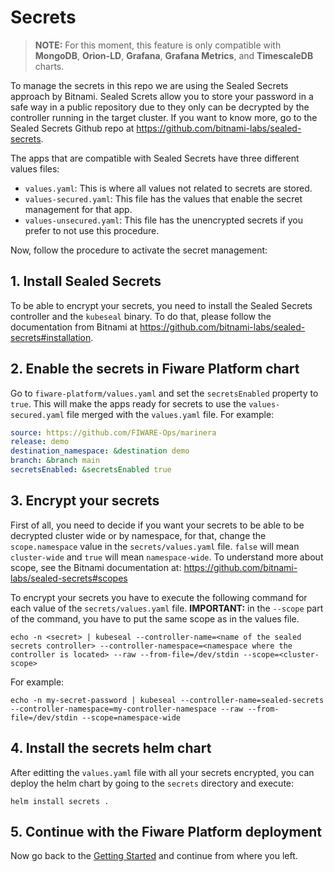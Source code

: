 # Secrets

> **NOTE:** For this moment, this feature is only compatible with **MongoDB**, **Orion-LD**, **Grafana**, **Grafana Metrics**, and **TimescaleDB** charts.

To manage the secrets in this repo we are using the Sealed Secrets approach by Bitnami. Sealed Screts allow you to store your password in a safe way in a public repository due to they only can be decrypted by the controller running in the target cluster. If you want to know more, go to the Sealed Secrets Github repo at https://github.com/bitnami-labs/sealed-secrets.

The apps that are compatible with Sealed Secrets have three different values files:

* `values.yaml`: This is where all values not related to secrets are stored.
* `values-secured.yaml`: This file has the values that enable the secret management for that app.
* `values-unsecured.yaml`: This file has the unencrypted secrets if you prefer to not use this procedure.

Now, follow the procedure to activate the secret management:

## 1. Install Sealed Secrets  

To be able to encrypt your secrets, you need to install the Sealed Secrets controller and the `kubeseal` binary. To do that, please follow the documentation from Bitnami at https://github.com/bitnami-labs/sealed-secrets#installation.

## 2. Enable the secrets in Fiware Platform chart

Go to `fiware-platform/values.yaml` and set the `secretsEnabled` property to `true`. This will make the apps ready for secrets to use the `values-secured.yaml` file merged with the `values.yaml` file. For example:

```yaml
source: https://github.com/FIWARE-Ops/marinera
release: demo
destination_namespace: &destination demo
branch: &branch main
secretsEnabled: &secretsEnabled true
```

## 3. Encrypt your secrets

First of all, you need to decide if you want your secrets to be able to be decrypted cluster wide or by namespace, for that, change the `scope.namespace` value in the `secrets/values.yaml` file. `false` will mean `cluster-wide` and `true` will mean `namespace-wide`. To understand more about scope, see the Bitnami documentation at: https://github.com/bitnami-labs/sealed-secrets#scopes

To encrypt your secrets you have to execute the following command for each value of the `secrets/values.yaml` file. **IMPORTANT:** in the `--scope` part of the command, you have to put the same scope as in the values file.

```
echo -n <secret> | kubeseal --controller-name=<name of the sealed secrets controller> --controller-namespace=<namespace where the controller is located> --raw --from-file=/dev/stdin --scope=<cluster-scope>
```

For example: 

```
echo -n my-secret-password | kubeseal --controller-name=sealed-secrets --controller-namespace=my-controller-namespace --raw --from-file=/dev/stdin --scope=namespace-wide
```

## 4. Install the secrets helm chart

After editting the `values.yaml` file with all your secrets encrypted, you can deploy the helm chart by going to the `secrets` directory and execute:

```
helm install secrets .
```

## 5. Continue with the Fiware Platform deployment

Now go back to the [Getting Started](./GETTING_STARTED.md#3-set-the-repo-url-in-the-valuesyaml) and continue from where you left.
